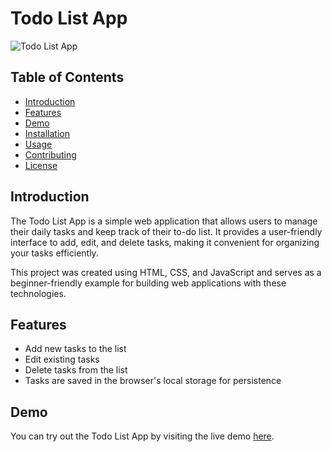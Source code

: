 # Todo List App

![Todo List App](./screenshot.png)

## Table of Contents
- [Introduction](#introduction)
- [Features](#features)
- [Demo](#demo)
- [Installation](#installation)
- [Usage](#usage)
- [Contributing](#contributing)
- [License](#license)

## Introduction

The Todo List App is a simple web application that allows users to manage their daily tasks and keep track of their to-do list. It provides a user-friendly interface to add, edit, and delete tasks, making it convenient for organizing your tasks efficiently.

This project was created using HTML, CSS, and JavaScript and serves as a beginner-friendly example for building web applications with these technologies.

## Features

- Add new tasks to the list
- Edit existing tasks
- Delete tasks from the list
- Tasks are saved in the browser's local storage for persistence

## Demo

You can try out the Todo List App by visiting the live demo [here]((https://todo-mini-project.vercel.app/)).


